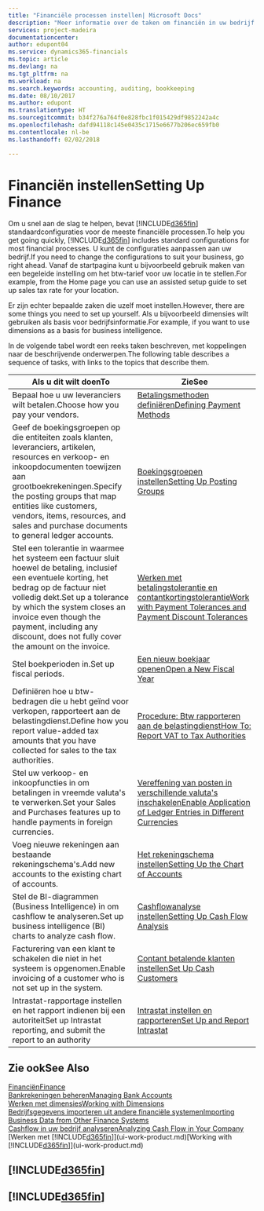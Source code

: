 ```yaml
---
title: "Financiële processen instellen| Microsoft Docs"
description: "Meer informatie over de taken om financiën in uw bedrijf in te stellen voor al uw boekhoudings-, controle- of boekingsbehoeften."
services: project-madeira
documentationcenter: 
author: edupont04
ms.service: dynamics365-financials
ms.topic: article
ms.devlang: na
ms.tgt_pltfrm: na
ms.workload: na
ms.search.keywords: accounting, auditing, bookkeeping
ms.date: 08/10/2017
ms.author: edupont
ms.translationtype: HT
ms.sourcegitcommit: b34f276a764f0e828fbc1f015429df9852242a4c
ms.openlocfilehash: dafd94118c145e0435c1715e6677b206ec659fb0
ms.contentlocale: nl-be
ms.lasthandoff: 02/02/2018

---
```

# <a name="setting-up-finance"></a><span data-ttu-id="d3914-103">Financiën instellen</span><span class="sxs-lookup"><span data-stu-id="d3914-103">Setting Up Finance</span></span>
<span data-ttu-id="d3914-104">Om u snel aan de slag te helpen, bevat [!INCLUDE[d365fin](includes/d365fin_md.md)] standaardconfiguraties voor de meeste financiële processen.</span><span class="sxs-lookup"><span data-stu-id="d3914-104">To help you get going quickly, [!INCLUDE[d365fin](includes/d365fin_md.md)] includes standard configurations for most financial processes.</span></span> <span data-ttu-id="d3914-105">U kunt de configuraties aanpassen aan uw bedrijf.</span><span class="sxs-lookup"><span data-stu-id="d3914-105">If you need to change the configurations to suit your business, go right ahead.</span></span> <span data-ttu-id="d3914-106">Vanaf de startpagina kunt u bijvoorbeeld gebruik maken van een begeleide instelling om het btw-tarief voor uw locatie in te stellen.</span><span class="sxs-lookup"><span data-stu-id="d3914-106">For example, from the Home page you can use an assisted setup guide to set up sales tax rate for your location.</span></span>  

<span data-ttu-id="d3914-107">Er zijn echter bepaalde zaken die uzelf moet instellen.</span><span class="sxs-lookup"><span data-stu-id="d3914-107">However, there are some things you need to set up yourself.</span></span> <span data-ttu-id="d3914-108">Als u bijvoorbeeld dimensies wilt gebruiken als basis voor bedrijfsinformatie.</span><span class="sxs-lookup"><span data-stu-id="d3914-108">For example, if you want to use dimensions as a basis for business intelligence.</span></span>  

<span data-ttu-id="d3914-109">In de volgende tabel wordt een reeks taken beschreven, met koppelingen naar de beschrijvende onderwerpen.</span><span class="sxs-lookup"><span data-stu-id="d3914-109">The following table describes a sequence of tasks, with links to the topics that describe them.</span></span>

| <span data-ttu-id="d3914-110">Als u dit wilt doen</span><span class="sxs-lookup"><span data-stu-id="d3914-110">To</span></span> | <span data-ttu-id="d3914-111">Zie</span><span class="sxs-lookup"><span data-stu-id="d3914-111">See</span></span> |
| --- | --- |
| <span data-ttu-id="d3914-112">Bepaal hoe u uw leveranciers wilt betalen.</span><span class="sxs-lookup"><span data-stu-id="d3914-112">Choose how you pay your vendors.</span></span> |[<span data-ttu-id="d3914-113">Betalingsmethoden definiëren</span><span class="sxs-lookup"><span data-stu-id="d3914-113">Defining Payment Methods</span></span>](finance-payment-methods.md) |
| <span data-ttu-id="d3914-114">Geef de boekingsgroepen op die entiteiten zoals klanten, leveranciers, artikelen, resources en verkoop- en inkoopdocumenten toewijzen aan grootboekrekeningen.</span><span class="sxs-lookup"><span data-stu-id="d3914-114">Specify the posting groups that map entities like customers, vendors, items, resources, and sales and purchase documents to general ledger accounts.</span></span> |[<span data-ttu-id="d3914-115">Boekingsgroepen instellen</span><span class="sxs-lookup"><span data-stu-id="d3914-115">Setting Up Posting Groups</span></span>](finance-posting-groups.md)|
|<span data-ttu-id="d3914-116">Stel een tolerantie in waarmee het systeem een factuur sluit hoewel de betaling, inclusief een eventuele korting, het bedrag op de factuur niet volledig dekt.</span><span class="sxs-lookup"><span data-stu-id="d3914-116">Set up a tolerance by which the system closes an invoice even though the payment, including any discount, does not fully cover the amount on the invoice.</span></span>|[<span data-ttu-id="d3914-117">Werken met betalingstolerantie en contantkortingstolerantie</span><span class="sxs-lookup"><span data-stu-id="d3914-117">Work with Payment Tolerances and Payment Discount Tolerances</span></span>](finance-payment-tolerance-and-payment-discount-tolerance.md)|
| <span data-ttu-id="d3914-118">Stel boekperioden in.</span><span class="sxs-lookup"><span data-stu-id="d3914-118">Set up fiscal periods.</span></span> |[<span data-ttu-id="d3914-119">Een nieuw boekjaar openen</span><span class="sxs-lookup"><span data-stu-id="d3914-119">Open a New Fiscal Year</span></span>](finance-how-open-new-fiscal-year.md) |
| <span data-ttu-id="d3914-120">Definiëren hoe u btw-bedragen die u hebt geïnd voor verkopen, rapporteert aan de belastingdienst.</span><span class="sxs-lookup"><span data-stu-id="d3914-120">Define how you report value-added tax amounts that you have collected for sales to the tax authorities.</span></span> |[<span data-ttu-id="d3914-121">Procedure: Btw rapporteren aan de belastingdienst</span><span class="sxs-lookup"><span data-stu-id="d3914-121">How To: Report VAT to Tax Authorities</span></span>](finance-how-report-vat.md)|
| <span data-ttu-id="d3914-122">Stel uw verkoop- en inkoopfuncties in om betalingen in vreemde valuta's te verwerken.</span><span class="sxs-lookup"><span data-stu-id="d3914-122">Set your Sales and Purchases features up to handle payments in foreign currencies.</span></span>|[<span data-ttu-id="d3914-123">Vereffening van posten in verschillende valuta's inschakelen</span><span class="sxs-lookup"><span data-stu-id="d3914-123">Enable Application of Ledger Entries in Different Currencies</span></span>](finance-how-enable-application-ledger-entries-different-currencies.md)
| <span data-ttu-id="d3914-124">Voeg nieuwe rekeningen aan bestaande rekeningschema's.</span><span class="sxs-lookup"><span data-stu-id="d3914-124">Add new accounts to the existing chart of accounts.</span></span> |[<span data-ttu-id="d3914-125">Het rekeningschema instellen</span><span class="sxs-lookup"><span data-stu-id="d3914-125">Setting Up the Chart of Accounts</span></span>](finance-setup-chart-accounts.md) |
| <span data-ttu-id="d3914-126">Stel de BI-diagrammen (Business Intelligence) in om cashflow te analyseren.</span><span class="sxs-lookup"><span data-stu-id="d3914-126">Set up business intelligence (BI) charts to analyze cash flow.</span></span> |[<span data-ttu-id="d3914-127">Cashflowanalyse instellen</span><span class="sxs-lookup"><span data-stu-id="d3914-127">Setting Up Cash Flow Analysis</span></span>](finance-setup-cash-flow-analyses.md) |
|<span data-ttu-id="d3914-128">Facturering van een klant te schakelen die niet in het systeem is opgenomen.</span><span class="sxs-lookup"><span data-stu-id="d3914-128">Enable invoicing of a customer who is not set up in the system.</span></span>|[<span data-ttu-id="d3914-129">Contant betalende klanten instellen</span><span class="sxs-lookup"><span data-stu-id="d3914-129">Set Up Cash Customers</span></span>](finance-how-to-set-up-cash-customers.md)|
| <span data-ttu-id="d3914-130">Intrastat-rapportage instellen en het rapport indienen bij een autoriteit</span><span class="sxs-lookup"><span data-stu-id="d3914-130">Set up Intrastat reporting, and submit the report to an authority</span></span> | [<span data-ttu-id="d3914-131">Intrastat instellen en rapporteren</span><span class="sxs-lookup"><span data-stu-id="d3914-131">Set Up and Report Intrastat</span></span>](finance-how-setup-report-intrastat.md)|

## <a name="see-also"></a><span data-ttu-id="d3914-132">Zie ook</span><span class="sxs-lookup"><span data-stu-id="d3914-132">See Also</span></span>
[<span data-ttu-id="d3914-133">Financiën</span><span class="sxs-lookup"><span data-stu-id="d3914-133">Finance</span></span>](finance.md)  
[<span data-ttu-id="d3914-134">Bankrekeningen beheren</span><span class="sxs-lookup"><span data-stu-id="d3914-134">Managing Bank Accounts</span></span>](bank-manage-bank-accounts.md)  
[<span data-ttu-id="d3914-135">Werken met dimensies</span><span class="sxs-lookup"><span data-stu-id="d3914-135">Working with Dimensions</span></span>](finance-dimensions.md)  
[<span data-ttu-id="d3914-136">Bedrijfsgegevens importeren uit andere financiële systemen</span><span class="sxs-lookup"><span data-stu-id="d3914-136">Importing Business Data from Other Finance Systems</span></span>](upload-data.md)  
[<span data-ttu-id="d3914-137">Cashflow in uw bedrijf analyseren</span><span class="sxs-lookup"><span data-stu-id="d3914-137">Analyzing Cash Flow in Your Company</span></span>](finance-analyze-cash-flow.md)  
<span data-ttu-id="d3914-138">[Werken met [!INCLUDE[d365fin](includes/d365fin_md.md)]](ui-work-product.md)</span><span class="sxs-lookup"><span data-stu-id="d3914-138">[Working with [!INCLUDE[d365fin](includes/d365fin_md.md)]](ui-work-product.md)</span></span>  

## [!INCLUDE[d365fin](includes/free_trial_md.md)]  
## [!INCLUDE[d365fin](includes/training_link_md.md)]


